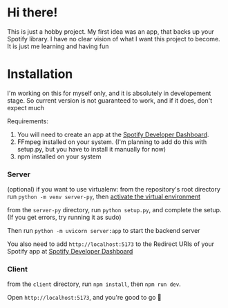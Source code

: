 <p align="center">
<img src="https://i.imgur.com/EjMNyZo.png" alt="">
</p>

# Hi there!
This is just a hobby project. My first idea was an app, that backs up your Spotify library. I have no clear vision of what I want this project to become. It is just me learning and having fun


# Installation
I'm working on this for myself only, and it is absolutely in developement stage. So current version is not guaranteed to work, and if it does, don't expect much

Requirements:
1. You will need to create an app at the [Spotify Developer Dashboard](https://developer.spotify.com/dashboard/applications).
2. FFmpeg installed on your system. (I'm planning to add do this with setup.py, but you have to install it manually for now)
3. npm installed on your system
### Server

(optional) if you want to use virtualenv: from the repository's root directory run `python -m venv server-py`, then [activate the virtual environment](https://docs.python.org/3/tutorial/venv.html#creating-virtual-environments)

from the `server-py` directory, run `python setup.py`, and complete the setup. (If you get errors, try running it as sudo)

Then run `python -m uvicorn server:app` to start the backend server

You also need to add `http://localhost:5173` to the Redirect URIs of your Spotify app at [Spotify Developer Dashboard](https://developer.spotify.com/dashboard/applications)

### Client

from the `client` directory, run `npm install`, then `npm run dev`.

Open `http://localhost:5173`, and you're good to go 👏
